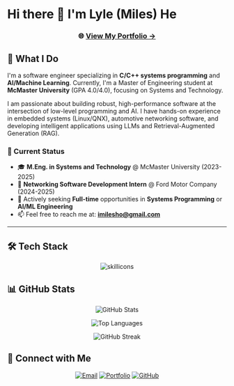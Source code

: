 # Hi there 👋 I'm Lyle (Miles) He

<div align="center">

### 🌐 [**View My Portfolio →**](https://yuanlai-portfolio.pages.dev)

</div>

## 🚀 What I Do

I'm a software engineer specializing in **C/C++ systems programming** and **AI/Machine Learning**. Currently, I'm a Master of Engineering student at **McMaster University** (GPA 4.0/4.0), focusing on Systems and Technology.

I am passionate about building robust, high-performance software at the intersection of low-level programming and AI. I have hands-on experience in embedded systems (Linux/QNX), automotive networking software, and developing intelligent applications using LLMs and Retrieval-Augmented Generation (RAG).

### 🎯 Current Status

- 🎓 **M.Eng. in Systems and Technology** @ McMaster University (2023-2025)
- 💼 **Networking Software Development Intern** @ Ford Motor Company (2024-2025)
- 🚀 Actively seeking **Full-time** opportunities in **Systems Programming** or **AI/ML Engineering**
- 📫 Feel free to reach me at: **imilesho@gmail.com**

---

## 🛠️ Tech Stack

<div align="center">

![skillicons](https://skillicons.dev/icons?i=c,cpp,linux,python,pytorch,swift,nextjs,react,typescript,tailwind,fastapi,aws,docker,firebase,postgres)

</div>

## 📊 GitHub Stats

<div align="center">

![GitHub Stats](https://github-readme-stats.vercel.app/api?username=iMilesHo&show_icons=true&theme=default&hide_border=true&count_private=true)

![Top Languages](https://github-readme-stats.vercel.app/api/top-langs/?username=iMilesHo&layout=compact&theme=default&hide_border=true)

![GitHub Streak](https://github-readme-streak-stats.herokuapp.com/?user=iMilesHo&theme=default&hide_border=true)

</div>

## 🔗 Connect with Me

<div align="center">

[![Email](https://img.shields.io/badge/Email-imilesho@gmail.com-red?style=for-the-badge&logo=gmail&logoColor=white)](mailto:imilesho@gmail.com)
[![Portfolio](https://img.shields.io/badge/Portfolio-Visit%20Site-blue?style=for-the-badge&logo=internet-explorer&logoColor=white)](https://yuanlai-portfolio.pages.dev)
[![GitHub](https://img.shields.io/badge/GitHub-iMilesHo-black?style=for-the-badge&logo=github&logoColor=white)](https://github.com/iMilesHo)

</div>

<!-- Links -->

[e-mail]: mailto:imilesho@gmail.com
[github]: https://github.com/iMilesHo
